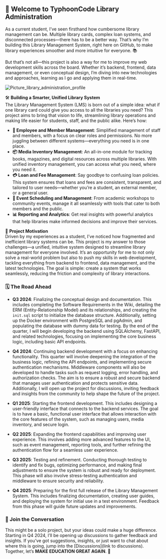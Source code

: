 ## 🎉 Welcome to TyphoonCode Library Administration

As a current student, I’ve seen firsthand how cumbersome library management can be. Multiple library cards, complex loan systems, and disconnected processes—there has to be a better way. That’s why I’m building this Library Management System, right here on GitHub, to make library experiences smoother and more intuitive for everyone. 📚

But that’s not all—this project is also a way for me to improve my web development skills across the board. Whether it’s backend, frontend, data management, or even conceptual design, I’m diving into new technologies and approaches, learning as I go and applying them in real-time.
			

![Picture_library_administration_profile](https://github.com/user-attachments/assets/6c11c60b-4635-43f7-a9f7-9a22a6544035)

🛠️ **Building a Smarter, Unified Library System**  
The Library Management System (LMS) is born out of a simple idea: what if one library card could give you access to all the libraries you need? This project aims to bring that vision to life, streamlining library operations and making life easier for students, staff, and the public alike. Here’s how:

- **👥 Employee and Member Management**: Simplified management of staff and members, with a focus on clear roles and permissions. No more juggling between different systems—everything you need is in one place.
- **📦 Media Inventory Management**: An all-in-one module for tracking books, magazines, and digital resources across multiple libraries. With unified inventory management, you can access what you need, where you need it.
- **💳 Loan and Fee Management**: Say goodbye to confusing loan policies. This system ensures that loans and fees are consistent, transparent, and tailored to user needs—whether you’re a student, an external member, or a general user.
- **📅 Event Scheduling and Management**: From academic workshops to community events, manage it all seamlessly with tools that cater to both members and the public.
- **📊 Reporting and Analytics**: Get real insights with powerful analytics that help libraries make informed decisions and improve their services.

🎯 **Project Motivation**  
Driven by my experiences as a student, I’ve noticed how fragmented and inefficient library systems can be. This project is my answer to those challenges—a unified, intuitive system designed to streamline library management for everyone involved. It’s an opportunity for me to not only solve a real-world problem but also to push my skills in web development, tackling everything from backend to frontend, data management, and the latest technologies. The goal is simple: create a system that works seamlessly, reducing the friction and complexity of library interactions.

### 🗓️ The Road Ahead

- **Q3 2024**: Finalizing the conceptual design and documentation. This includes completing the Software Requirements in the Wiki, detailing the ERM (Entity-Relationship Model) and its relationships, and creating the `init.sql` script to initialize the database structure. Additionally, setting up the Docker environment with PostgreSQL and pgAdmin, and populating the database with dummy data for testing. By the end of the quarter, I will begin developing the backend using SQLAlchemy, FastAPI, and related technologies, focusing on implementing the core business logic, including basic API endpoints.

- **Q4 2024**: Continuing backend development with a focus on enhancing functionality. This quarter will involve deepening the integration of the business logic, refining the API endpoints, and implementing secure authentication mechanisms. Middleware components will also be developed to handle tasks such as request logging, error handling, and authorization checks. The aim is to ensure a robust and secure backend that manages user authentication and protects sensitive data. Additionally, I will open up the project for discussions, inviting feedback and insights from the community to help shape the future of the project.

- **Q1 2025**: Starting the frontend development. This includes designing a user-friendly interface that connects to the backend services. The goal is to have a basic, functional user interface that allows interaction with the core features of the system, such as managing users, media inventory, and secure login.

- **Q2 2025**: Expanding the frontend capabilities and improving user experience. This involves adding more advanced features to the UI, such as event management, reporting tools, and further refining the authentication flow for a seamless user experience.

- **Q3 2025**: Testing and refinement. Conducting thorough testing to identify and fix bugs, optimizing performance, and making final adjustments to ensure the system is robust and ready for deployment. This phase will also involve stress-testing authentication and middleware to ensure security and reliability.

- **Q4 2025**: Preparing for the first full release of the Library Management System. This includes finalizing documentation, creating user guides, and deploying the system for initial use in a test environment. Feedback from this phase will guide future updates and improvements.

### 💬 Join the Conversation
This might be a solo project, but your ideas could make a huge difference. Starting in Q4 2024, I’ll be opening up discussions to gather feedback and insights. If you’ve got suggestions, insights, or just want to chat about where this is going, jump into the [Discussions](link to discussions). Together, let’s **MAKE EDUCATION GREAT AGAIN**. 🚀


<!--

**Here are some ideas to get you started:**

🙋‍♀️ A short introduction - what is your organization all about?
🌈 Contribution guidelines - how can the community get involved?
👩‍💻 Useful resources - where can the community find your docs? Is there anything else the community should know?
🍿 Fun facts - what does your team eat for breakfast?
🧙 Remember, you can do mighty things with the power of [Markdown](https://docs.github.com/github/writing-on-github/getting-started-with-writing-and-formatting-on-github/basic-writing-and-formatting-syntax)
-->
